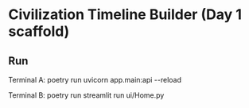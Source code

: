 # Civilization Timeline Builder (Day 1 scaffold)

## Run
Terminal A:
poetry run uvicorn app.main:api --reload

Terminal B:
poetry run streamlit run ui/Home.py
